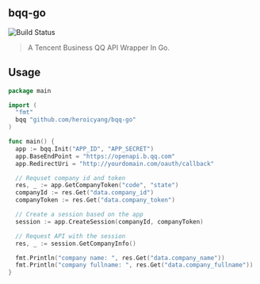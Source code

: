 ## bqq-go

![Build Status](http://img.shields.io/travis/heroicyang/bqq-go.svg?style=flat-square)

> A Tencent Business QQ API Wrapper In Go.

## Usage

```go
package main

import (
  "fmt"
  bqq "github.com/heroicyang/bqq-go"
)

func main() {
  app := bqq.Init("APP_ID", "APP_SECRET")
  app.BaseEndPoint = "https://openapi.b.qq.com"
  app.RedirectUri = "http://yourdomain.com/oauth/callback"

  // Requset company id and token
  res, _ := app.GetCompanyToken("code", "state")
  companyId := res.Get("data.company_id")
  companyToken := res.Get("data.company_token")

  // Create a session based on the app
  session := app.CreateSession(companyId, companyToken)

  // Request API with the session
  res, _ := session.GetCompanyInfo()

  fmt.Println("company name: ", res.Get("data.company_name"))
  fmt.Println("company fullname: ", res.Get("data.company_fullname"))
}
```
